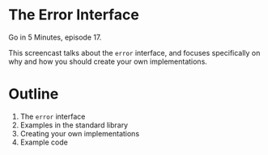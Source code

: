 # The Error Interface

Go in 5 Minutes, episode 17.

This screencast talks about the `error` interface, and focuses specifically on why and how you should create your own implementations.

# Outline

1. The `error` interface
2. Examples in the standard library
3. Creating your own implementations
4. Example code
